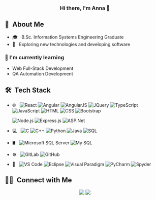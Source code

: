 <h3 align="center">Hi there, I'm Anna 👋</h3>

## 🚀 &nbsp;About Me 

- 🎓 &nbsp; B.Sc. Information Systems Engineering Graduate
- 👀 &nbsp; Exploring new technologies and developing software

### 🌱 I'm currently learning

- Web Full-Stack Development
- QA Automation Development

## 🛠 &nbsp;Tech Stack

- 🌐 &nbsp;
  ![React](https://img.shields.io/badge/-React-333333?style=flat&logo=react)
  ![Angular](https://img.shields.io/badge/-Angular-333333?style=flat&logo=angular)
  ![AngularJS](https://img.shields.io/badge/-AngularJS-333333?style=flat&logo=angularjs)
  ![JQuery](https://img.shields.io/badge/-JQuery-333333?style=flat&logo=jquery)
  ![TypeScript](https://img.shields.io/badge/-Typescript-333333?style=flat&logo=typescript)
  ![JavaScript](https://img.shields.io/badge/-JavaScript-333333?style=flat&logo=javascript)
  ![HTML](https://img.shields.io/badge/-HTML-333333?style=flat&logo=HTML5)
  ![CSS](https://img.shields.io/badge/-CSS-333333?style=flat&logo=CSS3&logoColor=1572B6)
  ![Bootstrap](https://img.shields.io/badge/-Bootstrap-333333?style=flat&logo=bootstrap)
  
  ![Node.js](https://img.shields.io/badge/-Node.js-333333?style=flat&logo=node.js)
  ![Express.js](https://img.shields.io/badge/-Express.js-333333?style=flat&logo=express)
  ![ASP.Net](https://img.shields.io/badge/-ASP.NET-333333?style=flat&logo=dotnet)

- 💻 &nbsp;
  ![C](https://img.shields.io/badge/-C-333333?style=flat&logo=c)
  ![C++](https://img.shields.io/badge/-C++-333333?style=flat&logo=cplusplus&logoColor=00599C)
  ![Python](https://img.shields.io/badge/-Python-333333?style=flat&logo=python)
  ![Java](https://img.shields.io/badge/-Java-333333?style=flat)
  ![SQL](https://img.shields.io/badge/-SQL-333333?style=flat)

- 🛢 &nbsp;
  ![Microsoft SQL Server](https://img.shields.io/badge/-SqlServer-333333?style=flat&logo=microsoft-sql-server)
  ![My SQL](https://img.shields.io/badge/-MySQL-333333?style=flat&logo=mysql)

- ⚙️ &nbsp;
  ![GitLab](https://img.shields.io/badge/-Git-333333?style=flat&logo=gitlab)
  ![GitHub](https://img.shields.io/badge/-GitHub-333333?style=flat&logo=github)

- 🔧 &nbsp;
  ![VS Code](https://img.shields.io/badge/-VS%20Code-333333?style=flat&logo=visual-studio-code&logoColor=007ACC)
  ![Eclipse](https://img.shields.io/badge/-Eclipse-333333?style=flat&logo=eclipse)
  ![Visual Paradigm](https://img.shields.io/badge/-Visual%20Paradigm-333333?style=flat)
  ![PyCharm](https://img.shields.io/badge/-PyCharm-333333?style=flat&logo=pycharm)
  ![Spyder](https://img.shields.io/badge/-Spyder-333333?style=flat&logo=spyderide)

##  🤝🏻 &nbsp;Connect with Me

<p align="center">
<a href="https://www.linkedin.com/in/anna-gutsul-55a62b179/" target="_blank"><img src="https://img.shields.io/badge/-Anna%20Gutsul-0077B5?style=flat-square&logo=Linkedin&logoColor=white"/></a>
<a href="mailto:anyagutsul@gmail.com" target="_blank"><img src="https://img.shields.io/badge/-anyagutsul@gmail.com-D14836?style=flat-square&logo=Gmail&logoColor=white"/></a>
</p>

